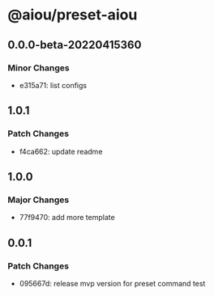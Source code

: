 # @aiou/preset-aiou

## 0.0.0-beta-20220415360

### Minor Changes

- e315a71: list configs

## 1.0.1

### Patch Changes

- f4ca662: update readme

## 1.0.0

### Major Changes

- 77f9470: add more template

## 0.0.1

### Patch Changes

- 095667d: release mvp version for preset command test

